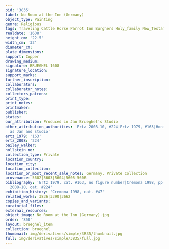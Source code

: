 ```yaml
---
pid: '3835'
label: No Room at the Inn (Germany)
object_type: Painting
genre: Religious
tags: Traveling Cattle Horse Parrot Inn Burghers Holy_family New_Testament Road Wagon
realdate: '1608'
height_cm: '22.5'
width_cm: '32'
diameter_cm: 
plate_dimensions: 
support: Copper
drawing_medium: 
signature: BRUEGHEL 1608
signature_location: 
support_marks: 
further_inscription: 
collaborators: 
collaborator_notes: 
collectors_patrons: 
print_type: 
print_notes: 
printmaker: 
publisher: 
states: 
our_attribution: Produced in Jan Brueghel's Studio
other_attribution_authorities: 'Ertz 2008-10, #224|Ertz 1979, #163|Honig database
  as Jan and studio'
ertz_1979: '163'
ertz_2008: '224'
bailey_walker: 
hollstein_no: 
collection_type: Private
location_country: 
location_city: 
location_collection: 
location_or_most_recent_sale_notes: Germany, Private Collection
provenance: 5602|5603|5604|5605|5606
bibliography: 'Ertz 1979, cat. #163, no figure number|Cremona 1998, pp. 166-169|Ertz
  2008-10, cat. #224'
exhibition_history: 'Cremona 1998, cat. #47'
related_works: 3836|3390|3662
copies_and_variants: 
curatorial_files: 
external_resources: 
object_image: No_Room_at_the_Inn_(Germany).jpg
order: '858'
layout: brueghel_item
collection: brueghel
thumbnail: img/derivatives/simple/3835/thumbnail.jpg
full: img/derivatives/simple/3835/full.jpg
---
```

